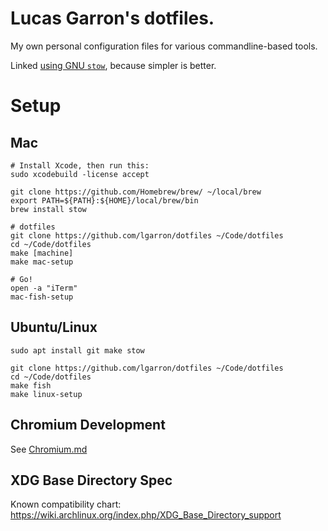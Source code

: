# Lucas Garron's dotfiles.

My own personal configuration files for various commandline-based tools.

Linked [using GNU `stow`](http://brandon.invergo.net/news/2012-05-26-using-gnu-stow-to-manage-your-dotfiles.html), because simpler is better.

# Setup

## Mac

    # Install Xcode, then run this:
    sudo xcodebuild -license accept

    git clone https://github.com/Homebrew/brew/ ~/local/brew
    export PATH=${PATH}:${HOME}/local/brew/bin
    brew install stow

    # dotfiles
    git clone https://github.com/lgarron/dotfiles ~/Code/dotfiles
    cd ~/Code/dotfiles
    make [machine]
    make mac-setup

    # Go!
    open -a "iTerm"
    mac-fish-setup

## Ubuntu/Linux

    sudo apt install git make stow

    git clone https://github.com/lgarron/dotfiles ~/Code/dotfiles
    cd ~/Code/dotfiles
    make fish
    make linux-setup

## Chromium Development

See [Chromium.md](./chromium.md)

## XDG Base Directory Spec

Known compatibility chart: <https://wiki.archlinux.org/index.php/XDG_Base_Directory_support>
